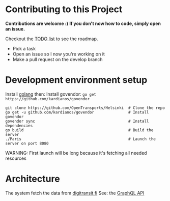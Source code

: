 # Contributing to this Project
**Contributions are welcome :)**
**If you don't now how to code, simply open an issue.**

Checkout the [TODO list](https://github.com/OpenTransports/Helsinki/projects/1) to see the roadmap.

- Pick a task
- Open an issue so I now you're working on it
- Make a pull request on the develop branch


# Development environment setup
Install [golang](https://golang.org/doc/install) then:
Install govendor: `go get https://github.com/kardianos/govendor`


```shell
git clone https://github.com/OpenTransports/Helsinki  # Clone the repo
go get -u github.com/kardianos/govendor               # Install govendor
govendor sync                                         # Install dependencies
go build                                              # Build the server
./Paris                                               # Launch the server on port 8080
```
WARNING: First launch will be long because it's fetching all needed resources

# Architecture
The system fetch the data from [digitransit.fi](https://digitransit.fi/en)
See: the [GraphQL API](http://dev.hsl.fi/graphql/console)
